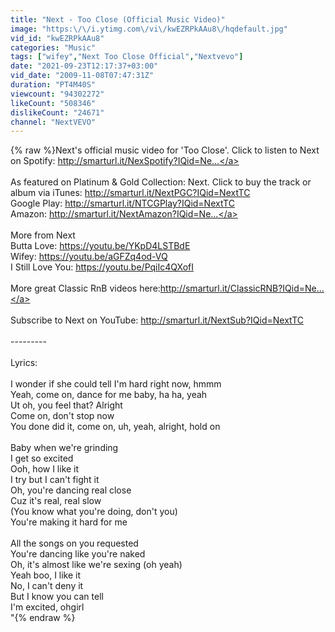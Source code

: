 ```yaml
---
title: "Next - Too Close (Official Music Video)"
image: "https:\/\/i.ytimg.com\/vi\/kwEZRPkAAu8\/hqdefault.jpg"
vid_id: "kwEZRPkAAu8"
categories: "Music"
tags: ["wifey","Next Too Close Official","Nextvevo"]
date: "2021-09-23T12:17:37+03:00"
vid_date: "2009-11-08T07:47:31Z"
duration: "PT4M40S"
viewcount: "94302272"
likeCount: "508346"
dislikeCount: "24671"
channel: "NextVEVO"
---
```

{% raw %}Next's official music video for 'Too Close'. Click to listen to Next on Spotify: <a rel="nofollow" target="blank" href="http://smarturl.it/NexSpotify?IQid=Ne...">http://smarturl.it/NexSpotify?IQid=Ne...</a><br /><br />As featured on Platinum &amp; Gold Collection: Next. Click to buy the track or album via iTunes: <a rel="nofollow" target="blank" href="http://smarturl.it/NextPGC?IQid=NextTC">http://smarturl.it/NextPGC?IQid=NextTC</a><br />Google Play: <a rel="nofollow" target="blank" href="http://smarturl.it/NTCGPlay?IQid=NextTC">http://smarturl.it/NTCGPlay?IQid=NextTC</a><br />Amazon: <a rel="nofollow" target="blank" href="http://smarturl.it/NextAmazon?IQid=Ne...">http://smarturl.it/NextAmazon?IQid=Ne...</a><br /><br />More from Next<br />Butta Love: <a rel="nofollow" target="blank" href="https://youtu.be/YKpD4LSTBdE">https://youtu.be/YKpD4LSTBdE</a><br />Wifey: <a rel="nofollow" target="blank" href="https://youtu.be/aGFZq4od-VQ">https://youtu.be/aGFZq4od-VQ</a><br />I Still Love You: <a rel="nofollow" target="blank" href="https://youtu.be/PqiIc4QXofI">https://youtu.be/PqiIc4QXofI</a><br /><br />More great Classic RnB videos here:<a rel="nofollow" target="blank" href="http://smarturl.it/ClassicRNB?IQid=Ne...">http://smarturl.it/ClassicRNB?IQid=Ne...</a><br /><br />Subscribe to Next on YouTube: <a rel="nofollow" target="blank" href="http://smarturl.it/NextSub?IQid=NextTC">http://smarturl.it/NextSub?IQid=NextTC</a><br /><br />---------<br /><br />Lyrics:<br /><br />I wonder if she could tell I'm hard right now, hmmm<br />Yeah, come on, dance for me baby, ha ha, yeah<br />Ut oh, you feel that? Alright<br />Come on, don't stop now<br />You done did it, come on, uh, yeah, alright, hold on<br /><br />Baby when we're grinding<br />I get so excited<br />Ooh, how I like it<br />I try but I can't fight it<br />Oh, you're dancing real close<br />Cuz it's real, real slow<br />(You know what you're doing, don't you)<br />You're making it hard for me<br /><br />All the songs on you requested<br />You're dancing like you're naked<br />Oh, it's almost like we're sexing (oh yeah)<br />Yeah boo, I like it<br />No, I can't deny it<br />But I know you can tell<br />I'm excited, ohgirl<br />&quot;{% endraw %}
